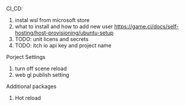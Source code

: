 CI_CD:
1. instal wsl from microsoft store
2. what to install and how to add new user https://game.ci/docs/self-hosting/host-provisioning/ubuntu-setup
3. TODO: unit licens and secrets
4. TODO: itch io api key and project name

Porject Settings
1. turn off scene reload
2. web gl publish setting

Additional packages
1. Hot reload
